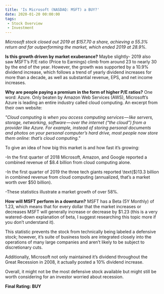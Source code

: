 ```yaml
---
title: 'Is Microsoft (NASDAQ: MSFT) a BUY?'
date: 2020-01-20 00:00:00
tags:
 - Stock Overview
 - Investment
---
```

*Microsoft stock closed out 2019 at $157.70 a share, achieving a 55.3% return and far outperforming the market, which ended 2019 at 28.9%.*

**Is this growth driven by market exuberance?**
Maybe slightly- 2019 also saw MSFT’s P/E ratio (Price to Earnings) climb from around 23 to nearly 30 by the end of the year. However, the growth was supported by a 10.9% dividend increase, which follows a trend of yearly dividend increases for more than a decade, as well as substantial revenue, EPS, and net income increases.

**Why are people paying a premium in the form of higher P/E ratios?**
One word: Azure. Only beaten by Amazon Web Services (AWS), Microsoft’s Azure is leading an entire industry called cloud computing. An excerpt from their own website:

*\"Cloud computing is when you access computing services — like servers, storage, networking, software — over the internet (“the cloud”) from a provider like Azure. For example, instead of storing personal documents and photos on your personal computer’s hard drive, most people now store them online: that’s cloud computing.\"*

To give an idea of how big this market is and how fast it’s growing:

-In the first quarter of 2018 Microsoft, Amazon, and Google reported a combined revenue of \$8.4 billion from cloud computing alone.

-In the first quarter of 2019 the three tech giants reported \text{$}13.3 billion in combined revenue from cloud computing (annualized, that’s a market worth over $50 billion).

-These statistics illustrate a market growth of over 58%.

**How will MSFT perform in a downturn?**
MSFT has a Beta (5Y Monthly) of 1.23, which means that for every dollar that the market increases or decreases MSFT will generally increase or decrease by \$1.23 (this is a very watered-down explanation of beta, I suggest researching this topic more if you don’t understand it).

This statistic prevents the stock from technically being labeled a defensive stock; however, it’s suite of business tools are integrated closely into the operations of many large companies and aren’t likely to be subject to discretionary cuts.

Additionally, Microsoft not only maintained it’s dividend throughout the Great Recession in 2008, it actually posted a 10% dividend increase.

Overall, it might not be the most defensive stock available but might still be worth considering for an investor worried about recession.

**Final Rating: BUY**
